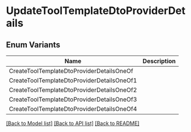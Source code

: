 # UpdateToolTemplateDtoProviderDetails

## Enum Variants

| Name | Description |
|---- | -----|
| CreateToolTemplateDtoProviderDetailsOneOf |  |
| CreateToolTemplateDtoProviderDetailsOneOf1 |  |
| CreateToolTemplateDtoProviderDetailsOneOf2 |  |
| CreateToolTemplateDtoProviderDetailsOneOf3 |  |
| CreateToolTemplateDtoProviderDetailsOneOf4 |  |

[[Back to Model list]](../README.md#documentation-for-models) [[Back to API list]](../README.md#documentation-for-api-endpoints) [[Back to README]](../README.md)


